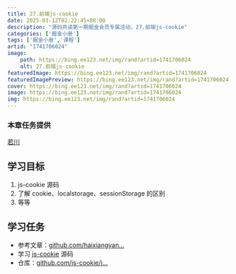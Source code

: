 ```yaml
---
title: 27.前端js-cookie
date: 2025-03-12T02:22:45+08:00
description: "源码共读第一期掘金会员专属活动，27.前端js-cookie"
categories: ['掘金小册']
tags: ['掘金小册','课程']
artid: "1741706024"
image:
    path: https://bing.ee123.net/img/rand?artid=1741706024
    alt: 27.前端js-cookie
featuredImage: https://bing.ee123.net/img/rand?artid=1741706024
featuredImagePreview: https://bing.ee123.net/img/rand?artid=1741706024
cover: https://bing.ee123.net/img/rand?artid=1741706024
image: https://bing.ee123.net/img/rand?artid=1741706024
img: https://bing.ee123.net/img/rand?artid=1741706024
---
```


### 本章任务提供
[若川](https://juejin.cn/user/1415826704971918)

## 学习目标

1.  js-cookie 源码
1.  了解 cookie、localstorage、sessionStorage 的区别
1.  等等

## 学习任务

-   参考文章：[github.com/haixiangyan…](https://link.juejin.cn?target=https%3A%2F%2Fgithub.com%2Fhaixiangyan%2Fmy-js-cookie "https://github.com/haixiangyan/my-js-cookie")
-   学习 [js-cookie](https://link.juejin.cn?target=https%3A%2F%2Fgithub.com%2Fjs-cookie%2Fjs-cookie "https://github.com/js-cookie/js-cookie") 源码
-   仓库：[github.com/js-cookie/j…](https://link.juejin.cn?target=https%3A%2F%2Fgithub.com%2Fjs-cookie%2Fjs-cookie "https://github.com/js-cookie/js-cookie")